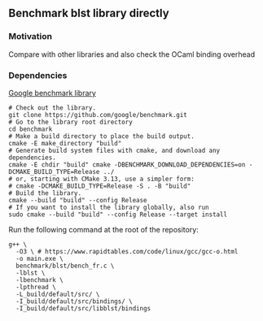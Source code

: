 ## Benchmark blst library directly

### Motivation

Compare with other libraries and also check the OCaml binding overhead

### Dependencies

[Google benchmark library](https://github.com/google/benchmark)
```bash=
# Check out the library.
git clone https://github.com/google/benchmark.git
# Go to the library root directory
cd benchmark
# Make a build directory to place the build output.
cmake -E make_directory "build"
# Generate build system files with cmake, and download any dependencies.
cmake -E chdir "build" cmake -DBENCHMARK_DOWNLOAD_DEPENDENCIES=on -DCMAKE_BUILD_TYPE=Release ../
# or, starting with CMake 3.13, use a simpler form:
# cmake -DCMAKE_BUILD_TYPE=Release -S . -B "build"
# Build the library.
cmake --build "build" --config Release
# If you want to install the library globally, also run
sudo cmake --build "build" --config Release --target install
```

Run the following command at the root of the repository:
```bash=
g++ \
  -O3 \ # https://www.rapidtables.com/code/linux/gcc/gcc-o.html
  -o main.exe \
  benchmark/blst/bench_fr.c \
  -lblst \
  -lbenchmark \
  -lpthread \
  -L_build/default/src/ \
  -I_build/default/src/bindings/ \
  -I_build/default/src/libblst/bindings
```

